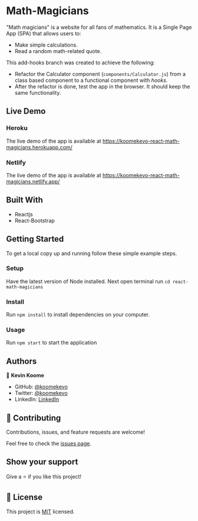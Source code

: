 # Math-Magicians

"Math magicians" is a website for all fans of mathematics. It is a Single Page App (SPA) that allows users to:

- Make simple calculations.
- Read a random math-related quote.

This add-hooks branch was created to achieve the following:
- Refactor the Calculator component (`components/Calculator.js`) from a class based component to a functional component with *hooks*.
- After the refactor is done, test the app in the browser. It should keep the same functionality.

## Live Demo
### Heroku
The live demo of the app is available at https://koomekevo-react-math-magicians.herokuapp.com/

### Netlify
The live demo of the app is available at https://koomekevo-react-math-magicians.netlify.app/

## Built With

- Reactjs
- React-Bootstrap

## Getting Started

To get a local copy up and running follow these simple example steps.

### Setup

Have the latest version of Node installed. 
Next open terminal run `cd react-math-magicians`

### Install

Run `npm install` to install dependencies on your computer.

### Usage

Run `npm start` to start the application

## Authors

👤 **Kevin Koome**

- GitHub: [@koomekevo](https://github.com/koomekevo)
- Twitter: [@koomekevo](https://twitter.com/koomekevo)
- LinkedIn: [LinkedIn](https://ke.linkedin.com/in/kevin-koome-aab84186)

## 🤝 Contributing

Contributions, issues, and feature requests are welcome!

Feel free to check the [issues page](../../issues/).

## Show your support

Give a ⭐️ if you like this project!

## 📝 License

This project is [MIT](./MIT.md) licensed.